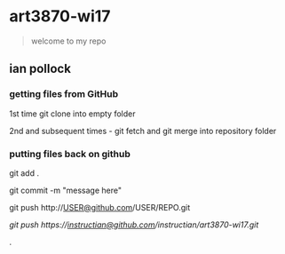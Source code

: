 # art3870-wi17

> welcome to my repo

## ian pollock

### getting files from GitHub

1st time git clone into empty folder

2nd and subsequent times  - git fetch and git merge into repository folder

### putting files back on github

git add .

git commit -m "message here"

git push http://USER@github.com/USER/REPO.git

_git push https://instructian@github.com/instructian/art3870-wi17.git_

 
.
